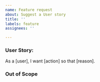 ```yaml
---
name: Feature request
about: Suggest a User story
title: ''
labels: feature
assignees: ''

---
```


### User Story:
As a [user], I want [action] so that [reason].

### Out of Scope
